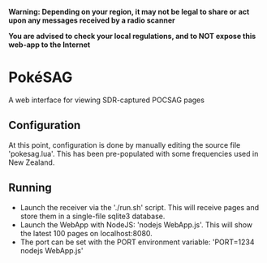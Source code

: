 __Warning: Depending on your region, it may not be legal to share or act upon any messages received by a radio scanner__

__You are advised to check your local regulations, and to NOT expose this web-app to the Internet__

# PokéSAG
A web interface for viewing SDR-captured POCSAG pages

## Configuration
At this point, configuration is done by manually editing the source file 'pokesag.lua'. This has been pre-populated with some frequencies used in New Zealand.

## Running
* Launch the receiver via the './run.sh' script. This will receive pages and store them in a single-file sqlite3 database.
* Launch the WebApp with NodeJS: 'nodejs WebApp.js'. This will show the latest 100 pages on localhost:8080.
* The port can be set with the PORT environment variable: 'PORT=1234 nodejs WebApp.js'
